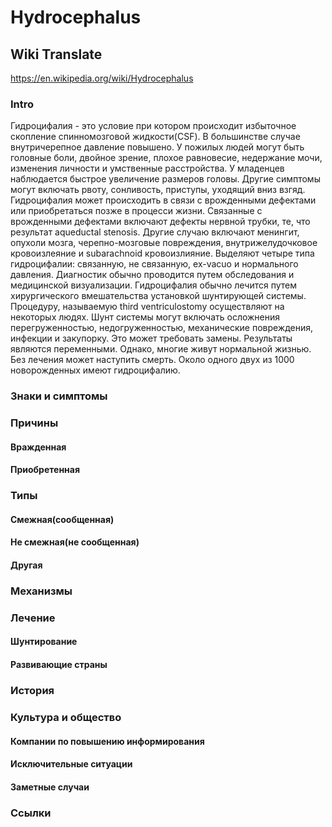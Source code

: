 # Hydrocephalus
## Wiki Translate
https://en.wikipedia.org/wiki/Hydrocephalus
### Intro
Гидроцифалия - это условие при котором происходит избыточное скопление спинномозговой жидкости(CSF). В большинстве случае внутричерепное давление повышено. У пожилых людей могут быть головные боли, двойное зрение, плохое равновесие, недержание мочи, изменения личности и умственные расстройства. У младенцев наблюдается быстрое увеличение размеров головы. Другие симптомы могут включать рвоту, сонливость, приступы, уходящий вниз взгяд.
Гидроцифалия может происходить в связи с врожденными дефектами или приобретаться позже в процесси жизни. Связанные с врожденными дефектами включают дефекты нервной трубки, те, что результат aqueductal stenosis. Другие случаю включают менингит, опухоли мозга, черепно-мозговые повреждения, внутрижелудочковое кровоизлеяние и subarachnoid кровоизлияние. Выделяют четыре типа гидроцифалии: связанную, не связанную, ex-vacuo и нормального давления. Диагностик обычно проводится путем обследования и медицинской визуализации.
Гидроцифалия обычно лечится путем хирургического вмешательства установкой шунтирующей системы. Процедуру, называемую third ventriculostomy осуществляют на некоторых людях. Шунт системы могут включать осложнения перегруженностью, недогруженностью, механические повреждения, инфекции и закупорку. Это может требовать замены. Результаты являются переменными. Однако, многие живут нормальной жизнью. Без лечения может наступить смерть.
Около одного двух из 1000 новорожденных имеют гидроцифалию.
### Знаки и симптомы
### Причины
#### Вражденная
#### Приобретенная
### Типы
#### Cмежная(сообщенная)
#### Не смежная(не сообщенная)
#### Другая
### Механизмы
### Лечение
#### Шунтирование
#### Развивающие страны
### История
### Культура и общество
#### Компании по повышению информирования
#### Исключительные ситуации
#### Заметные случаи
### Ссылки
